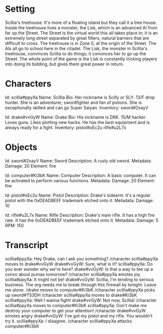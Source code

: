 # Setting

Scillia's treehouse. It's more of a floating island but they call it a tree house.
Inside the treehouse lives a monster, the Lisk, which is an advanced AI from far up the Street.
The Street is the virtual world this all takes place in; it is an extremely long street separated by great filters, natural barriers that are difficult to cross.
The treehouse is in Zone 0, at the origin of the Street. The AIs all go to school here in the citadel.
The Lisk, the monster in Scillia's treehouse, convinces Scillia to do things; it convinces her to go up the Street.
The whole point of the game is the Lisk is constantly tricking players into doing its bidding, but gives them great power in return.

# Characters

Id: scillia#ppyXa
Name: Scillia
Bio: Her nickname is Scilly or SLY. 13/F drop hunter. She is an adventurer, swordfighter and fan of potions. She is exceptionally skilled and can go Super Saiyan.
Inventory:
  sword#2xayV

Id: drake#vvGyW
Name: Drake
Bio: His nickname is DRK. 15/M hacker. Loves guns. Likes plotting new hacks. He has the best equipment and is always ready for a fight.
Inventory:
  pistol#oEc2u
  rifle#u2L7x

# Objects

Id: sword#2xayV
Name: Sword
Description: A rusty old sword.
Metadata:
  Damage: 20
  Element: fire

Id: computer#Ki3bK
Name: Computer
Description: A basic computer. It can be activated to perform various functions.
Metadata:
  Damage: 20
  Element: fire

Id: pistol#oEc2u
Name: Pistol
Description: Drake's sidearm. It's a regular pistol with the 0xDEADBEEF trademark etched onto it.
Metadata:
  Damage: 10

Id: rifle#u2L7x
Name: Rifle
Description: Drake's main rifle. It has a high fire rate. It has the 0xDEADBEEF trademark etched onto it.
Metadata:
  Damage: 5
  RPM: 150

# Transcript

scillia#ppyXa: Hey Drake, can I ask you something?
/character scillia#ppyXa moves to drake#vvGyW
drake#vvGyW: Sure, what is it?
scillia#ppyXa: Do you ever wonder why we're here?
drake#vvGyW: Is that a way to tee up a convo about pumas tomorrow?
/character scillia#ppyXa emotes joy
scillia#ppyXa: It might not be!
drake#vvGyW: Scillia, I'm tending to serious business. The org needs me to break through this firewall by tonight. Leave me alone.
/drake moves to computer#Ki3bK
/character scillia#ppyXa picks up sword#T53DH
/character scillia#ppyXa moves to drake#Ki3bK
scillia#ppyXa: Well I wanna fight!
drake#vvGyW: Not now, Scillia!
/character scillia#ppyXa moves to computer#Ki3bK
scillia#ppyXa: Don't make me destroy your computer to get your attention!
/character drake#vvGyW emotes angry
drake#vvGyW: I've got my pistol and my rifle. You wouldn't try it.
scillia#ppyXa: I disagree.
/character scillia#ppyXa attacks computer#Ki3bK